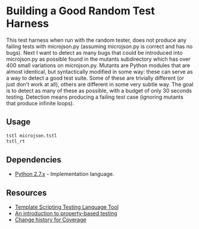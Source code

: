# Building a Good Random Test Harness
This test harness when run with the random tester, does not produce any failing tests with microjson.py (assuming microjson.py is correct and has no bugs). Next I want to detect as many bugs that could be introduced into microjson.py as possible found in the mutants subdirectory which has over 400 small variations on microjson.py. Mutants are Python modules that are almost identical, but syntactically modified in some way: these can serve as a way to detect a good test suite. Some of these are trivially different (or just don't work at all), others are different in some very subtle way. The goal is to detect as many of these as possible, with a budget of only 30 seconds testing. Detection means producing a failing test case (ignoring mutants that produce infinite loops).

## Usage
```python
tstl microjson.tstl
tstl_rt
```
## Dependencies
* [Python 2.7.x](https://www.python.org/) - Implementation language.

## Resources
* [Template Scripting Testing Language Tool]
* [An introduction to property-based testing]
* [Change history for Coverage]

[Template Scripting Testing Language Tool]: https://github.com/agroce/tstl
[An introduction to property-based testing]: http://fsharpforfunandprofit.com/posts/property-based-testing/
[Change history for Coverage]: https://coverage.readthedocs.io/en/coverage-4.3.4/changes.html
